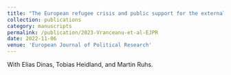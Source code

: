 ```yaml
---
title: "The European refugee crisis and public support for the externalisation of migration management"
collection: publications
category: manuscripts
permalink: /publication/2023-Vranceanu-et-al-EJPR
date: 2022-11-06
venue: 'European Journal of Political Research'
---
```


With Elias Dinas, Tobias Heidland, and Martin Ruhs.
